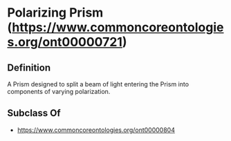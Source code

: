 # Polarizing Prism (https://www.commoncoreontologies.org/ont00000721)

## Definition
A Prism designed to split a beam of light entering the Prism into components of varying polarization.

## Subclass Of
- https://www.commoncoreontologies.org/ont00000804

